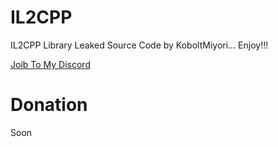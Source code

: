 # IL2CPP
IL2CPP Library Leaked Source Code by KoboltMiyori... Enjoy!!!

[Joib To My Discord](https://discord.gg/s5T5whNh9r)

# Donation

Soon
